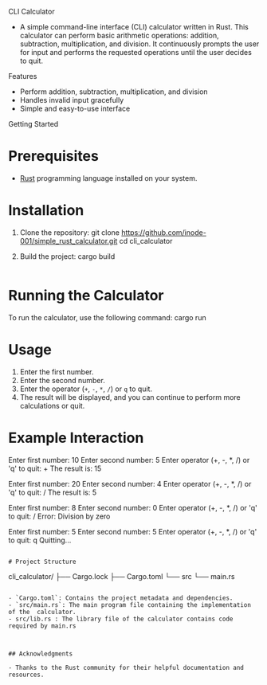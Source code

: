 
CLI Calculator

   - A simple command-line interface (CLI) calculator written in Rust. This calculator can perform basic arithmetic operations: addition, subtraction, multiplication, and division. It continuously prompts the user for input and performs the requested operations until the user decides to quit.

  Features

- Perform addition, subtraction, multiplication, and division
- Handles invalid input gracefully
- Simple and easy-to-use interface

 Getting Started

# Prerequisites

- [Rust](https://www.rust-lang.org/tools/install) programming language installed on your system.

# Installation

1. Clone the repository:
   git clone https://github.com/inode-001/simple_rust_calculator.git
   cd cli_calculator

2. Build the project:
   cargo build
   ```

# Running the Calculator

To run the calculator, use the following command:
cargo run

# Usage

1. Enter the first number.
2. Enter the second number.
3. Enter the operator (`+`, `-`, `*`, `/`) or `q` to quit.
4. The result will be displayed, and you can continue to perform more calculations or quit.

# Example Interaction


Enter first number:
10
Enter second number:
5
Enter operator (+, -, *, /) or 'q' to quit:
+
The result is: 15

Enter first number:
20
Enter second number:
4
Enter operator (+, -, *, /) or 'q' to quit:
/
The result is: 5

Enter first number:
8
Enter second number:
0
Enter operator (+, -, *, /) or 'q' to quit:
/
Error: Division by zero

Enter first number:
5
Enter second number:
5
Enter operator (+, -, *, /) or 'q' to quit:
q
Quitting...
```

# Project Structure

```
cli_calculator/
├── Cargo.lock
├── Cargo.toml
└── src
    └── main.rs
```

- `Cargo.toml`: Contains the project metadata and dependencies.
- `src/main.rs`: The main program file containing the implementation of the  calculator.
- src/lib.rs : The library file of the calculator contains code required by main.rs



## Acknowledgments

- Thanks to the Rust community for their helpful documentation and resources.


